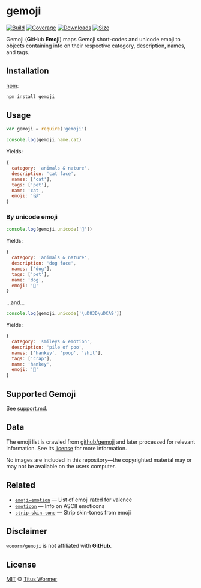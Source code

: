 # gemoji

[![Build][build-badge]][build]
[![Coverage][coverage-badge]][coverage]
[![Downloads][downloads-badge]][downloads]
[![Size][size-badge]][size]

Gemoji (**G**itHub **Emoji**) maps Gemoji short-codes and unicode emoji to
objects containing info on their respective category, description, names,
and tags.

## Installation

[npm][]:

```bash
npm install gemoji
```

## Usage

```javascript
var gemoji = require('gemoji')

console.log(gemoji.name.cat)
```

Yields:

```js
{
  category: 'animals & nature',
  description: 'cat face',
  names: ['cat'],
  tags: ['pet'],
  name: 'cat',
  emoji: '🐱'
}
```

### By unicode emoji

```javascript
console.log(gemoji.unicode['🐶'])
```

Yields:

```js
{
  category: 'animals & nature',
  description: 'dog face',
  names: ['dog'],
  tags: ['pet'],
  name: 'dog',
  emoji: '🐶'
}
```

...and...

```javascript
console.log(gemoji.unicode['\uD83D\uDCA9'])
```

Yields:

```js
{
  category: 'smileys & emotion',
  description: 'pile of poo',
  names: ['hankey', 'poop', 'shit'],
  tags: ['crap'],
  name: 'hankey',
  emoji: '💩'
}
```

## Supported Gemoji

See [support.md][support].

## Data

The emoji list is crawled from [github/gemoji][gh] and later processed
for relevant information.  See its [license][gh-license] for more
information.

No images are included in this repository—the copyrighted material may or may
not be available on the users computer.

## Related

*   [`emoji-emotion`](https://github.com/words/emoji-emotion)
    — List of emoji rated for valence
*   [`emoticon`](https://github.com/wooorm/emoticon)
    — Info on ASCII emoticons
*   [`strip-skin-tone`](https://github.com/wooorm/strip-skin-tone)
    — Strip skin-tones from emoji

## Disclaimer

`wooorm/gemoji` is not affiliated with **GitHub**.

## License

[MIT][license] © [Titus Wormer][author]

<!-- Definitions -->

[build-badge]: https://img.shields.io/travis/wooorm/gemoji.svg

[build]: https://travis-ci.org/wooorm/gemoji

[coverage-badge]: https://img.shields.io/codecov/c/github/wooorm/gemoji.svg

[coverage]: https://codecov.io/github/wooorm/gemoji

[downloads-badge]: https://img.shields.io/npm/dm/gemoji.svg

[downloads]: https://www.npmjs.com/package/gemoji

[size-badge]: https://img.shields.io/bundlephobia/minzip/gemoji.svg

[size]: https://bundlephobia.com/result?p=gemoji

[npm]: https://docs.npmjs.com/cli/install

[license]: license

[author]: https://wooorm.com

[support]: support.md

[gh]: https://github.com/github/gemoji

[gh-license]: https://github.com/github/gemoji/blob/55a0080/LICENSE
